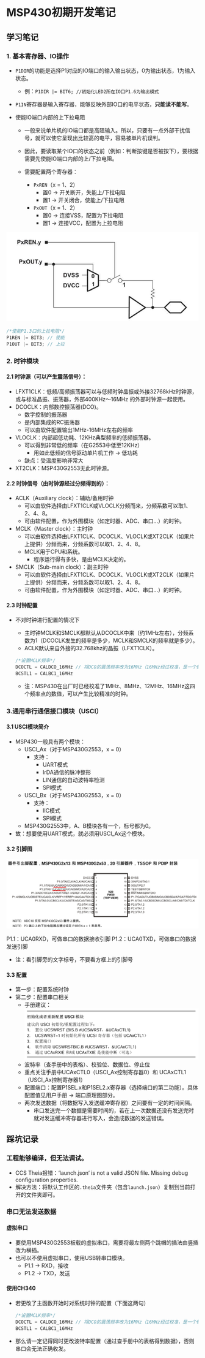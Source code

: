 # MSP430初期开发笔记

## 学习笔记

### 1. 基本寄存器、IO操作

* `P1DIR`的功能是选择P1对应的IO端口的输入输出状态，0为输出状态，1为输入状态。
  
  * 例：`P1DIR |= BIT6; //初始化LED2所在IO口P1.6为输出模式`
  
    
  
* `P1IN`寄存器是输入寄存器，能够反映外部IO口的电平状态，**只能读不能写**。

  

* 使能IO端口内部的上下拉电阻

  * 一般来说单片机的IO端口都是高阻输入。所以，只要有一点外部干扰信号，就可以使它呈现出比较高的电平，容易被单片机误判。

  * 因此，要读取某个IO口的状态之前（例如：判断按键是否被按下），要根据需要先使能IO端口内部的上/下拉电阻。

  * 需要配置两个寄存器：

    * `PxREN`（x = 1、2）
      * 置0 -> 开关断开，失能上/下拉电阻
      * 置1 -> 开关闭合，使能上/下拉电阻
    * `PxOUT`（x = 1、2）
      * 置0 -> 连接VSS，配置为下拉电阻
      * 置1 -> 连接VCC，配置为上拉电阻

![image-20240724092128237](MSP430初期学习笔记.assets/image-20240724092128237.png)

```c
/*使能P1.3口的上拉电阻*/
P1REN |= BIT3; // 使能
P1OUT |= BIT3; // 上拉
```

### 2. 时钟模块

#### 2.1 时钟源（可以产生震荡信号）：

* LFXT1CLK：低频/高频振荡器可以与低频时钟晶振或外接32768kHz时钟源，或与标准晶振、振荡器，外部400KHz～16MHz 的外部时钟源一起使用。
* DCOCLK：内部数控振荡器(DCO)。
  * 数字控制的振荡器
  * 是内部集成的RC振荡器
  * 可以由软件配置输出1MHz-16MHz左右的频率
* VLOCLK：内部超低功耗、12KHz典型频率的低频振荡器。
  * 可以得到非常低的频率（在G2553中低至12KHz）
    * 用如此低频的信号驱动单片机工作 ->  低功耗
  * 缺点：受温度影响非常大
* XT2CLK：MSP430G2553无此时钟源。

#### 2.2 时钟信号（由时钟源经过分频得到的）：

* ACLK（Auxiliary clock）：辅助/备用时钟
  * 可以由软件选择由LFXT1CLK或VLOCLK分频而来，分频系数可以取1、2、4、8。
  * 可由软件配置，作为外围模块（如定时器、ADC、串口…）的时钟。
* MCLK（Master clock）：主时钟
  * 可以由软件选择由LFXT1CLK、DCOCLK、VLOCLK或XT2CLK（如果片上提供）分频而来，分频系数可以取1、2、4、8。
  * MCLK用于CPU和系统。
    * 程序运行得有多快，是由MCLK决定的。
* SMCLK（Sub-main clock）：副主时钟
  * 可以由软件选择由LFXT1CLK、DCOCLK、VLOCLK或XT2CLK（如果片上提供）分频而来，分频系数可以取1、2、4、8。
  * 可由软件配置，作为外围模块（如定时器、ADC、串口…）的时钟。

#### 2.3 时钟配置

* 不对时钟进行配置的情况下

  * 主时钟MCLK和SMCLK都默认从DCOCLK中来（约1MHz左右），分频系数为1（DCOCLK发生的频率是多少，MCLK和SMCLK的频率就是多少）。
  * ACLK默认来自外接的32.768khz的晶振（LFXT1CLK）。

  ```c
  /*设置MCLK频率*/
  DCOCTL = CALDCO_16MHz // 将DCO的震荡频率改为16MHz（16MHz经过校准，是一个较准确的数值）
  BCSTL1 = CALBC1_16MHz
  ```

  * 注：MSP430在出厂时已经校准了1MHz、8MHz、12MHz、16MHz这四个频率点的数值，可以产生比较精准的时钟。

### 3.通用串行通信接口模块（USCI）

#### 3.1 USCI模块简介

* MSP430一般具有两个模块：
  * USCI_Ax（对于MSP430G2553，x = 0）
    * 支持：
      * UART模式
      * IrDA通信的脉冲整形
      * LIN通信的自动波特率检测
      * SPI模式
  * USCI_Bx（对于MSP430G2553，x = 0）
    * 支持：
      * IIC模式
      * SPI模式
  * MSP430G2553中，A、B模块各有一个，标号都为0。
* 故：想要使用UART模式，就必须用USCI_Ax这个模块。

#### 3.2 引脚图

![image-20240725093801872](MSP430初期学习笔记.assets/image-20240725093801872.png)

P1.1：UCA0RXD，可做串口的数据接收引脚
P1.2：UCA0TXD，可做串口的数据发送引脚

* 注：看引脚旁的文字标号，不要看方框上的引脚号

#### 3.3 配置

* 第一步：配置系统时钟
* 第二步：配置串口相关
  * 手册建议：![image-20240725102031028](MSP430初期学习笔记.assets/image-20240725102031028.png)
  * 波特率（查手册中的表格）、校验位、数据位、停止位
  * 重点关注手册中UCAxCTL0（USCI_Ax控制寄存器0）和 UCAxCTL1（USCI_Ax控制寄存器1）
  * 配置端口：配置P1SEL.x和P1SEL2.x寄存器（选择端口的第二功能）。具体配置值见用户手册 -> 端口原理图部分。
  * 两次发送数据（将数据写入发送缓冲寄存器）之间要有一定的时间间隔。
    * 串口发送完一个数据是需要时间的，若在上一次数据还没有发送完时就对发送缓冲寄存器进行写入，会造成数据的发送错误。

## 踩坑记录

### 工程能够编译，但无法调试。

* CCS Theia报错：‘launch.json‘ is not a valid JSON file. Missing debug configuration properties.
* 解决方法：将默认工作区的`.theia`文件夹（包含`launch.json`）复制到当前打开的文件夹即可。

### 串口无法发送数据

#### 虚拟串口

* 要使用MSP430G2553板载的虚拟串口，需要将最左侧两个跳帽的插法由竖插改为横插。
* 也可以不使用虚拟串口，使用USB转串口模块。
  * P1.1 -> RXD，接收
  * P1.2 -> TXD，发送

#### 使用CH340

* 若更改了主函数开始时对系统时钟的配置（下面这两句）

  ```c
  /*设置MCLK频率*/
  DCOCTL = CALDCO_16MHz // 将DCO的震荡频率改为16MHz（16MHz经过校准，是一个较准确的数值）
  BCSTL1 = CALBC1_16MHz
  ```

* 那么请一定记得同时更改波特率配置（通过查手册中的表格得到数据），否则串口会无法正确收发。